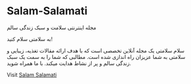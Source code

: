 # Salam-Salamati
مجله اینترنتی سلامت و سبک زندگی سالم

به سلامتی سلام کنید!

سلام سلامتی یک مجله آنلاین تخصصی است که با هدف ارائه مقالات تغذیه، زیبایی و سلامتی به شما عزیزان راه اندازی شده است. مطالبی که شما را به سمت یک سبک زندگی سالم و پر از نشاط هدایت میکند.
با ما همراه شوید.

Visit [Salam Salamati](https://salamsalamati.com/)
